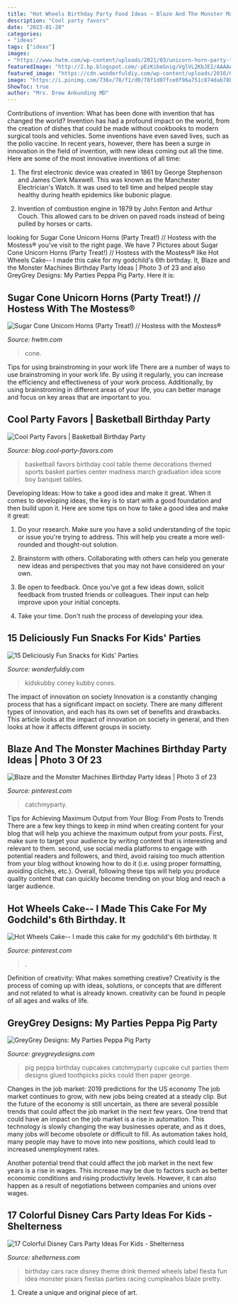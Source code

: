 ```yaml
---
title: "Hot Wheels Birthday Party Food Ideas ~ Blaze And The Monster Machines Birthday Party Ideas"
description: "Cool party favors"
date: "2023-01-20"
categories:
- "ideas"
tags: ["ideas"]
images:
- "https://www.hwtm.com/wp-content/uploads/2021/03/unicorn-horn-party-treat_1.jpg"
featuredImage: "http://2.bp.blogspot.com/-pEzKibeGnig/VglVL2KbJEI/AAAAAAAA-xA/WzIhh0YEhiQ/s1600/DSC_7048.JPG"
featured_image: "https://cdn.wonderfuldiy.com/wp-content/uploads/2016/01/coney-snack-mix.jpg"
image: "https://i.pinimg.com/736x/78/f1/d0/78f1d07fce0f96a751c874dab78bc4e7.jpg"
ShowToc: true
author: "Mrs. Drew Ankunding MD"
---
```



Contributions of invention: What has been done with invention that has changed the world?
Invention has had a profound impact on the world, from the creation of dishes that could be made without cookbooks to modern surgical tools and vehicles. Some inventions have even saved lives, such as the polio vaccine. In recent years, however, there has been a surge in innovation in the field of invention, with new ideas coming out all the time. Here are some of the most innovative inventions of all time:
1) The first electronic device was created in 1861 by George Stephenson and James Clerk Maxwell. This was known as the Manchester Electrician's Watch. It was used to tell time and helped people stay healthy during health epidemics like bubonic plague.

2) Invention of combustion engine in 1879 by John Fenton and Arthur Couch. This allowed cars to be driven on paved roads instead of being pulled by horses or carts.

	

		
looking for Sugar Cone Unicorn Horns (Party Treat!) // Hostess with the Mostess® you've visit to the right page. We have 7 Pictures about Sugar Cone Unicorn Horns (Party Treat!) // Hostess with the Mostess® like Hot Wheels Cake-- I made this cake for my godchild&#039;s 6th birthday. It, Blaze and the Monster Machines Birthday Party Ideas | Photo 3 of 23 and also GreyGrey Designs: My Parties Peppa Pig Party. Here it is:
		
    
## Sugar Cone Unicorn Horns (Party Treat!) // Hostess With The Mostess®

<img loading=lazy src="https://www.hwtm.com/wp-content/uploads/2021/03/unicorn-horn-party-treat_1.jpg" onerror="this.onerror=null;this.src='https://tse3.mm.bing.net/th?id=OIP.TAjCDhrkrBITaBDKj1mn5wHaJp&amp;pid=15.1';" alt="Sugar Cone Unicorn Horns (Party Treat!) // Hostess with the Mostess®">

_Source: hwtm.com_

>cone. 

	

Tips for using brainstroming in your work life
There are a number of ways to use brainstroming in your work life. By using it regularly, you can increase the efficiency and effectiveness of your work process. Additionally, by using brainstroming in different areas of your life, you can better manage and focus on key areas that are important to you.

    
## Cool Party Favors | Basketball Birthday Party

<img loading=lazy src="http://blog.cool-party-favors.com/wp-content/uploads/2012/09/Basketball-Favors.jpg" onerror="this.onerror=null;this.src='https://tse2.mm.bing.net/th?id=OIP.NIR4dulhrUPbmHRRQaZX5wHaKQ&amp;pid=15.1';" alt="Cool Party Favors | Basketball Birthday Party">

_Source: blog.cool-party-favors.com_

>basketball favors birthday cool table theme decorations themed sports basket parties center madness march graduation idea score boy banquet tables. 

	

Developing Ideas: How to take a good idea and make it great.
When it comes to developing ideas, the key is to start with a good foundation and then build upon it. Here are some tips on how to take a good idea and make it great:
1. Do your research. Make sure you have a solid understanding of the topic or issue you're trying to address. This will help you create a more well-rounded and thought-out solution.

2. Brainstorm with others. Collaborating with others can help you generate new ideas and perspectives that you may not have considered on your own.

3. Be open to feedback. Once you've got a few ideas down, solicit feedback from trusted friends or colleagues. Their input can help improve upon your initial concepts.

4. Take your time. Don't rush the process of developing your idea.

    
## 15 Deliciously Fun Snacks For Kids&#039; Parties

<img loading=lazy src="https://cdn.wonderfuldiy.com/wp-content/uploads/2016/01/coney-snack-mix.jpg" onerror="this.onerror=null;this.src='https://tse4.mm.bing.net/th?id=OIP.Yb2Mk2C0SWNy8mozT6krGgHaFY&amp;pid=15.1';" alt="15 Deliciously Fun Snacks for Kids&#039; Parties">

_Source: wonderfuldiy.com_

>kidskubby coney kubby cones. 

	

The impact of innovation on society
Innovation is a constantly changing process that has a significant impact on society. There are many different types of innovation, and each has its own set of benefits and drawbacks. This article looks at the impact of innovation on society in general, and then looks at how it affects different groups in society.

    
## Blaze And The Monster Machines Birthday Party Ideas | Photo 3 Of 23

<img loading=lazy src="https://i.pinimg.com/736x/78/f1/d0/78f1d07fce0f96a751c874dab78bc4e7.jpg" onerror="this.onerror=null;this.src='https://tse1.mm.bing.net/th?id=OIP.xWdhZtRE6qGqPHFEvjIOiAHaJ3&amp;pid=15.1';" alt="Blaze and the Monster Machines Birthday Party Ideas | Photo 3 of 23">

_Source: pinterest.com_

>catchmyparty. 

	

Tips for Achieving Maximum Output from Your Blog: From Posts to Trends
There are a few key things to keep in mind when creating content for your blog that will help you achieve the maximum output from your posts. First, make sure to target your audience by writing content that is interesting and relevant to them. second, use social media platforms to engage with potential readers and followers, and third, avoid raising too much attention from your blog without knowing how to do it (i.e. using proper formatting, avoiding clichés, etc.). Overall, following these tips will help you produce quality content that can quickly become trending on your blog and reach a larger audience.

    
## Hot Wheels Cake-- I Made This Cake For My Godchild&#039;s 6th Birthday. It

<img loading=lazy src="https://i.pinimg.com/736x/9a/19/54/9a1954f19a2d48fe5356918cfcd9cb39.jpg" onerror="this.onerror=null;this.src='https://tse2.mm.bing.net/th?id=OIP.W9SbnmtBMtIJXZjilbcE6QHaKE&amp;pid=15.1';" alt="Hot Wheels Cake-- I made this cake for my godchild&#039;s 6th birthday. It">

_Source: pinterest.com_

>. 

	

Definition of creativity: What makes something creative?
Creativity is the process of coming up with ideas, solutions, or concepts that are different and not related to what is already known. creativity can be found in people of all ages and walks of life.

    
## GreyGrey Designs: My Parties Peppa Pig Party

<img loading=lazy src="http://2.bp.blogspot.com/-pEzKibeGnig/VglVL2KbJEI/AAAAAAAA-xA/WzIhh0YEhiQ/s1600/DSC_7048.JPG" onerror="this.onerror=null;this.src='https://tse4.mm.bing.net/th?id=OIP.0zb8El_fUL2JH11J5CP_LQHaLH&amp;pid=15.1';" alt="GreyGrey Designs: My Parties Peppa Pig Party">

_Source: greygreydesigns.com_

>pig peppa birthday cupcakes catchmyparty cupcake cut parties them designs glued toothpicks picks could then paper george. 

	

Changes in the job market: 2019 predictions for the US economy
The job market continues to grow, with new jobs being created at a steady clip. But the future of the economy is still uncertain, as there are several possible trends that could affect the job market in the next few years. 
One trend that could have an impact on the job market is a rise in automation. This technology is slowly changing the way businesses operate, and as it does, many jobs will become obsolete or difficult to fill. As automation takes hold, many people may have to move into new positions, which could lead to increased unemployment rates. 

Another potential trend that could affect the job market in the next few years is a rise in wages. This increase may be due to factors such as better economic conditions and rising productivity levels. However, it can also happen as a result of negotiations between companies and unions over wages.

    
## 17 Colorful Disney Cars Party Ideas For Kids - Shelterness

<img loading=lazy src="https://i.shelterness.com/2017/07/06-kids-drink-in-a-jar-with-a-Cars-theme-label-is-a-creative-and-fun-idea.jpg" onerror="this.onerror=null;this.src='https://tse4.mm.bing.net/th?id=OIP.d-9dyhqQyEHN53wBSf9fVQHaLH&amp;pid=15.1';" alt="17 Colorful Disney Cars Party Ideas For Kids - Shelterness">

_Source: shelterness.com_

>birthday cars race disney theme drink themed wheels label fiesta fun idea monster pixars fiestas parties racing cumpleaños blaze pretty. 

	

1. Create a unique and original piece of art.


